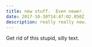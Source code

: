 ```yaml
---
title: new stuff.  Even newer.
date: 2017-10-30T14:47:02.050Z
description: really really new.
---
```

Get rid of this stupid, silly text.
